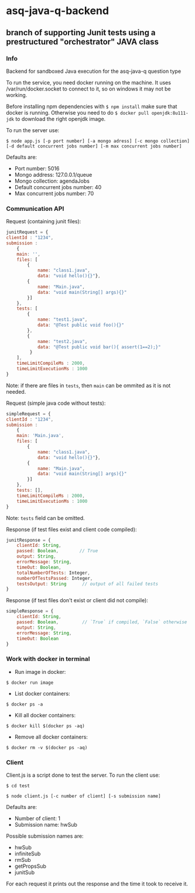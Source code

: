 # asq-java-q-backend

## branch of supporting Junit tests using a prestructured "orchestrator" JAVA class

### Info

Backend for sandboxed Java execution for the asq-java-q question type

To run the service, you need docker running on the machine.
It uses /var/run/docker.socket to connect to it, so on windows it may not be working.

Before installing npm dependencies with ```$ npm install``` make sure that docker is running.
Otherwise you need to do ```$ docker pull openjdk:8u111-jdk``` to download the right openjdk image.

To run the server use:

```$ node app.js [-p port number] [-a mongo adress] [-c mongo collection] [-d default concurrent jobs number] [-m max concurrent jobs number]```

Defaults are:
- Port number: 5016
- Mongo address: 127.0.0.1/queue
- Mongo collection: agendaJobs
- Default concurrent jobs number: 40
- Max concurrent jobs number: 70


### Communication API


Request (containing junit files):
```javascript
junitRequest = {
clientId : "1234",
submission : 
    {
    main: '',
    files: [
        {
            name: "class1.java",
            data: "void hello(){}"},
        {
            name: "Main.java",
            data: "void main(String[] args){}"
        }]
    },
    tests: [
        {
            name: "test1.java",
            data: "@Test public void foo(){}"
        },
        {
            name: "test2.java",
            data: "@Test public void bar(){ assert(1==2);}"
         }
    ],
    timeLimitCompileMs : 2000,
    timeLimitExecutionMs : 1000
}
```
Note: if there are files in `tests`, then `main` can be ommited as it is not needed.

Request (simple java code without tests):
```javascript
simpleRequest = {
clientId : "1234",
submission : 
    {
    main: 'Main.java',
    files: [
        {
            name: "class1.java",
            data: "void hello(){}"},
        {
            name: "Main.java",
            data: "void main(String[] args){}"
        }]
    },
    tests: [],
    timeLimitCompileMs : 2000,
    timeLimitExecutionMs : 1000
}
```
Note: `tests` field can be omitted.


Response (if test files exist and client code compiled):

```javascript
junitResponse = {
    clientId: String,
    passed: Boolean,        // True
    output: String,
    errorMessage: String,
    timeOut: Boolean,
    totalNumberOfTests: Integer,
    numberOfTestsPassed: Integer,
    testsOutput: String      // output of all failed tests
}
```

Response (if test files don't exist or client did not compile):

```javascript
simpleResponse = {
    clientId: String,
    passed: Boolean,         // `True` if compiled, `False` otherwise
    output: String,
    errorMessage: String,
    timeOut: Boolean
}
```

### Work with docker in terminal

- Run image in docker: 
```
$ docker run image
```
- List docker containers:
```
$ docker ps -a
```
- Kill all docker containers:
```
$ docker kill $(docker ps -aq)
```
- Remove all docker containers:
```
$ docker rm -v $(docker ps -aq)
```

### Client

Client.js is a script done to test the server. 
To run the client use:

```$ cd test```

```$ node client.js [-c number of client] [-s submission name]```

Defaults are:
- Number of client: 1
- Submission name: hwSub

Possible submission names are:
- hwSub
- infiniteSub
- rmSub
- getPropsSub
- junitSub

For each request it prints out the response and the time it took to receive it.
